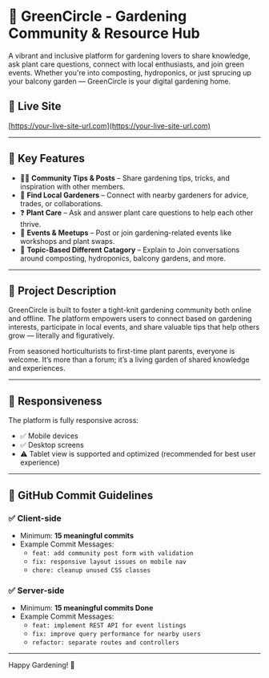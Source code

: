 # 🌱 GreenCircle - Gardening Community & Resource Hub

A vibrant and inclusive platform for gardening lovers to share knowledge, ask plant care questions, connect with local enthusiasts, and join green events. Whether you're into composting, hydroponics, or just sprucing up your balcony garden — GreenCircle is your digital gardening home.

## 🔗 Live Site

[https://your-live-site-url.com](https://your-live-site-url.com)

---

## 🌟 Key Features

- 🧑‍🌾 **Community Tips & Posts** – Share gardening tips, tricks, and inspiration with other members.
- 📍 **Find Local Gardeners** – Connect with nearby gardeners for advice, trades, or collaborations.
- ❓ **Plant Care** – Ask and answer plant care questions to help each other thrive.
- 📅 **Events & Meetups** – Post or join gardening-related events like workshops and plant swaps.
- 🧪 **Topic-Based Different Catagory** – Explain to Join conversations around composting, hydroponics, balcony gardens, and more.

---

## 📖 Project Description

GreenCircle is built to foster a tight-knit gardening community both online and offline. The platform empowers users to connect based on gardening interests, participate in local events, and share valuable tips that help others grow — literally and figuratively.

From seasoned horticulturists to first-time plant parents, everyone is welcome. It’s more than a forum; it’s a living garden of shared knowledge and experiences.

---

## 📱 Responsiveness

The platform is fully responsive across:
- ✅ Mobile devices
- ✅ Desktop screens
- ⚠️ Tablet view is supported and optimized (recommended for best user experience)

---

## 📁 GitHub Commit Guidelines

### ✅ Client-side
- Minimum: **15 meaningful commits**
- Example Commit Messages:
  - `feat: add community post form with validation`
  - `fix: responsive layout issues on mobile nav`
  - `chore: cleanup unused CSS classes`

### ✅ Server-side
- Minimum: **15 meaningful commits Done**
- Example Commit Messages:
  - `feat: implement REST API for event listings`
  - `fix: improve query performance for nearby users`
  - `refactor: separate routes and controllers`

---

Happy Gardening! 🌻  
